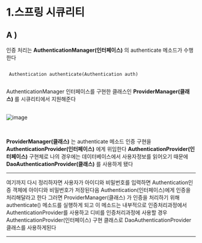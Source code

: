 # 1.스프링 시큐리티 
## A )  

 인증 처리는 **AuthenticationManager(인터페이스)** 의 authenticate 메소드가 수행한다
 <pre><code>
 Authentication authenticate(Authentication auth) 
 </code></pre> 
 
 AuthenticationManager 인터페이스를 구현한 클래스인 **ProviderManager(클래스)** 를 시큐리티에서 지원해준다  
 <br>
      
 ![image](https://user-images.githubusercontent.com/53259940/64058900-d5ba7d80-cbec-11e9-85ca-b5b399e48623.png)
 
 <br>
 
 **ProviderManager(클래스)** 는 authenticate 메소드 인증 구현을 **AuthenticationProvider(인터페이스)** 에게 위임한다
 **AuthenticationProvider(인터페이스)** 구현체로 나의 경우에는 데이터베이스에서 사용자정보를 읽어오기 때문에  
 **DaoAuthenticationProvider(클래스)** 를 사용하게 됐다
 
 <hr>
 여기까지 다시 정리하자면 사용자가 아이디와 비밀번호를 입력하면 Authentication인증 객체에 아이디와 비밀번호가 저장된다음
 Authentication(인터페이스)에게 인증을 처리해달라고 한다  
 그러면 ProviderManager(클래스) 가 인증을 처리하기 위해 authenticate() 메소드를 실행하게 되고  
 이 메소드는 내부적으로 인증처리과정에서 AuthenticationProvider를 사용하고 디비를 인증처리과정에 사용할 경우  
 AuthenticationProvider(인터페이스) 구현 클래스로 DaoAuthenticationProvider 클래스를 사용하게된다
 <hr>
 
 
 
 
